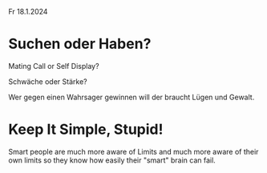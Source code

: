 Fr 18.1.2024

# Suchen oder Haben?

Mating Call
or Self Display?

Schwäche
oder Stärke?

Wer gegen einen Wahrsager
gewinnen will
der braucht Lügen und Gewalt.

# Keep It Simple, Stupid!

Smart people are
much more aware of Limits
and much more aware of their own limits
so they know
how easily their "smart" brain can fail.
